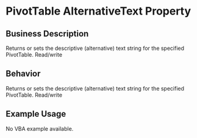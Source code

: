 # PivotTable AlternativeText Property

## Business Description
Returns or sets the descriptive (alternative) text string for the specified PivotTable. Read/write

## Behavior
Returns or sets the descriptive (alternative) text string for the specified PivotTable. Read/write

## Example Usage
No VBA example available.